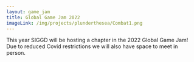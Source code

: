 ```yaml
---
layout: game_jam
title: Global Game Jam 2022
imageLink: /img/projects/plunderthesea/Combat1.png
---
```

<!--Put description here:-->
This year SIGGD will be hosting a chapter in the 2022 Global Game Jam! Due to reduced Covid restrictions we will also have space to meet in person.